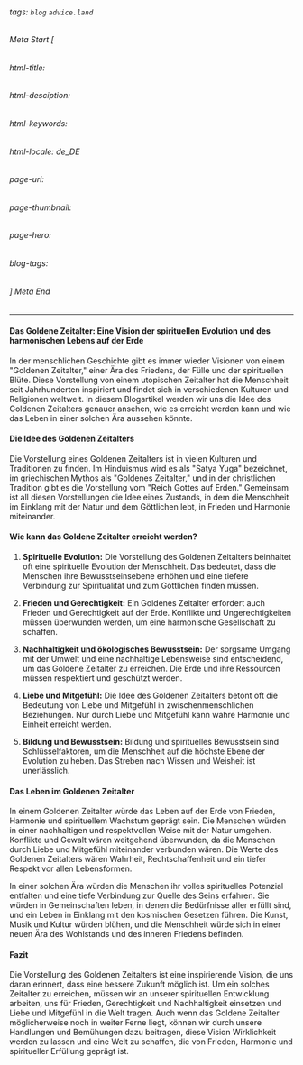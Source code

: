 ###### tags: `blog` `advice.land`

###### Meta Start [
###### html-title:
###### html-desciption:
###### html-keywords:
###### html-locale: de_DE
###### page-uri:
###### page-thumbnail:
###### page-hero:
###### blog-tags: 
###### ] Meta End

---

#### Das Goldene Zeitalter: Eine Vision der spirituellen Evolution und des harmonischen Lebens auf der Erde

In der menschlichen Geschichte gibt es immer wieder Visionen von einem "Goldenen Zeitalter," einer Ära des Friedens, der Fülle und der spirituellen Blüte. Diese Vorstellung von einem utopischen Zeitalter hat die Menschheit seit Jahrhunderten inspiriert und findet sich in verschiedenen Kulturen und Religionen weltweit. In diesem Blogartikel werden wir uns die Idee des Goldenen Zeitalters genauer ansehen, wie es erreicht werden kann und wie das Leben in einer solchen Ära aussehen könnte.

#### **Die Idee des Goldenen Zeitalters**

Die Vorstellung eines Goldenen Zeitalters ist in vielen Kulturen und Traditionen zu finden. Im Hinduismus wird es als "Satya Yuga" bezeichnet, im griechischen Mythos als "Goldenes Zeitalter," und in der christlichen Tradition gibt es die Vorstellung vom "Reich Gottes auf Erden." Gemeinsam ist all diesen Vorstellungen die Idee eines Zustands, in dem die Menschheit im Einklang mit der Natur und dem Göttlichen lebt, in Frieden und Harmonie miteinander.

#### **Wie kann das Goldene Zeitalter erreicht werden?**

1. **Spirituelle Evolution:** Die Vorstellung des Goldenen Zeitalters beinhaltet oft eine spirituelle Evolution der Menschheit. Das bedeutet, dass die Menschen ihre Bewusstseinsebene erhöhen und eine tiefere Verbindung zur Spiritualität und zum Göttlichen finden müssen.

2. **Frieden und Gerechtigkeit:** Ein Goldenes Zeitalter erfordert auch Frieden und Gerechtigkeit auf der Erde. Konflikte und Ungerechtigkeiten müssen überwunden werden, um eine harmonische Gesellschaft zu schaffen.

3. **Nachhaltigkeit und ökologisches Bewusstsein:** Der sorgsame Umgang mit der Umwelt und eine nachhaltige Lebensweise sind entscheidend, um das Goldene Zeitalter zu erreichen. Die Erde und ihre Ressourcen müssen respektiert und geschützt werden.

4. **Liebe und Mitgefühl:** Die Idee des Goldenen Zeitalters betont oft die Bedeutung von Liebe und Mitgefühl in zwischenmenschlichen Beziehungen. Nur durch Liebe und Mitgefühl kann wahre Harmonie und Einheit erreicht werden.

5. **Bildung und Bewusstsein:** Bildung und spirituelles Bewusstsein sind Schlüsselfaktoren, um die Menschheit auf die höchste Ebene der Evolution zu heben. Das Streben nach Wissen und Weisheit ist unerlässlich.

#### **Das Leben im Goldenen Zeitalter**

In einem Goldenen Zeitalter würde das Leben auf der Erde von Frieden, Harmonie und spirituellem Wachstum geprägt sein. Die Menschen würden in einer nachhaltigen und respektvollen Weise mit der Natur umgehen. Konflikte und Gewalt wären weitgehend überwunden, da die Menschen durch Liebe und Mitgefühl miteinander verbunden wären. Die Werte des Goldenen Zeitalters wären Wahrheit, Rechtschaffenheit und ein tiefer Respekt vor allen Lebensformen.

In einer solchen Ära würden die Menschen ihr volles spirituelles Potenzial entfalten und eine tiefe Verbindung zur Quelle des Seins erfahren. Sie würden in Gemeinschaften leben, in denen die Bedürfnisse aller erfüllt sind, und ein Leben in Einklang mit den kosmischen Gesetzen führen. Die Kunst, Musik und Kultur würden blühen, und die Menschheit würde sich in einer neuen Ära des Wohlstands und des inneren Friedens befinden.

#### **Fazit**

Die Vorstellung des Goldenen Zeitalters ist eine inspirierende Vision, die uns daran erinnert, dass eine bessere Zukunft möglich ist. Um ein solches Zeitalter zu erreichen, müssen wir an unserer spirituellen Entwicklung arbeiten, uns für Frieden, Gerechtigkeit und Nachhaltigkeit einsetzen und Liebe und Mitgefühl in die Welt tragen. Auch wenn das Goldene Zeitalter möglicherweise noch in weiter Ferne liegt, können wir durch unsere Handlungen und Bemühungen dazu beitragen, diese Vision Wirklichkeit werden zu lassen und eine Welt zu schaffen, die von Frieden, Harmonie und spiritueller Erfüllung geprägt ist.